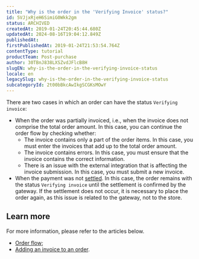 ```yaml
---
title: "Why is the order in the 'Verifying Invoice' status?"
id: 5VJjxRjeH6SimiG0Wkk2gm
status: ARCHIVED
createdAt: 2019-01-24T20:45:44.680Z
updatedAt: 2024-08-16T19:04:12.849Z
publishedAt: 
firstPublishedAt: 2019-01-24T21:53:54.764Z
contentType: tutorial
productTeam: Post-purchase
author: 30TBnJ838LXSZvdJFlcB8H
slugEN: why-is-the-order-in-the-verifying-invoice-status
locale: en
legacySlug: why-is-the-order-in-the-verifying-invoice-status
subcategoryId: 2t00bBkcAwIkgSCGKsMOwY
---
```



There are two cases in which an order can have the status `Verifying invoice`:

* When the order was partially invoiced, i.e., when the invoice does not comprise the total order amount. In this case, you can continue the order flow by checking whether:
    * The invoice contains only a part of the order items. In this case, you must enter the invoices that add up to the total order amount.
    * The invoice contains errors. In this case, you must ensure that the invoice contains the correct information.
    * There is an issue with the external integration that is affecting the invoice submission. In this case, you must submit a new invoice.
* When the payment was not [settled](https://help.vtex.com/en/tutorial/configuring-maximum-automatic-payment-capture-time-frame--7dwcaxrcgcFJUk7umqPBw2). In this case, the order remains with the status `Verifying invoice` until the settlement is confirmed by the gateway. If the settlement does not occur, it is necessary to place the order again, as this issue is related to the gateway, not to the store.

## Learn more

For more information, please refer to the articles below.

* [Order flow](https://help.vtex.com/en/tutorial/order-flow-on-the-oms--tutorials_196);
* [Adding an invoice to an order](https://help.vtex.com/en/tutorial/entering-tax-receipts-in-the-order--tutorials_193).

